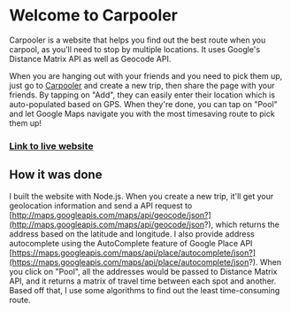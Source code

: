 # Welcome to Carpooler

Carpooler is a website that helps you find out the best route when you carpool, as you'll need to stop by multiple locations. It uses Google's Distance Matrix API as well as Geocode API.

When you are hanging out with your friends and you need to pick them up, just go to [Carpooler](http:/carpooler.herokuapp.com) and create a new trip, then share the page with your friends. By tapping on "Add", they can easily enter their location which is auto-populated based on GPS. When they're done, you can tap on "Pool" and let Google Maps navigate you with the most timesaving route to pick them up!

### [Link to live website](http://thecoloringbook.herokuapp.com/)

## How it was done

I built the website with Node.js. When you create a new trip, it'll get your geolocation information and send a API request to [http://maps.googleapis.com/maps/api/geocode/json?](http://maps.googleapis.com/maps/api/geocode/json?), which returns the address based on the latitude and longitude. I also provide address autocomplete using the AutoComplete feature of Google Place API [https://maps.googleapis.com/maps/api/place/autocomplete/json?](https://maps.googleapis.com/maps/api/place/autocomplete/json?). When you click on "Pool", all the addresses would be passed to Distance Matrix API, and it returns a matrix of travel time between each spot and another. Based off that, I use some algorithms to find out the least time-consuming route.